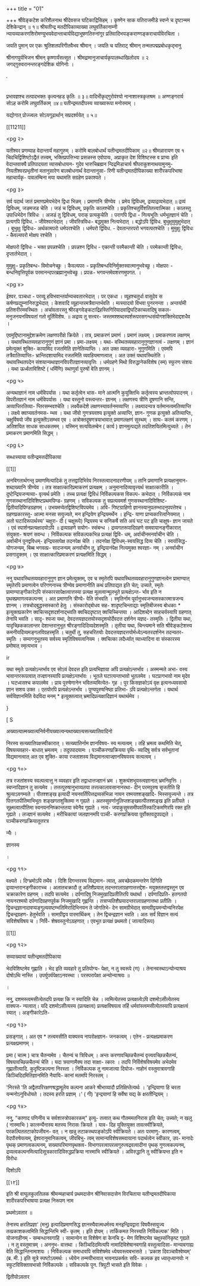 +++
title = "01"

+++
श्रीवेङ्कटेश करिशैलनाथ श्रीदेवसज घटिकाद्रिसिहम् । कृष्णेन साक यतिराजमीडे स्वप्ने च दृष्टान्मम देशिकेन्द्रान् ॥ १॥ श्रीयतीन्द्र मतदीपिकाव्याख्या लघुवर्तिकानाम्नी न्यायव्याकरणशिरोमण्युभयवेदान्ताचार्यविद्याभूषणतिरुनांगूर प्रतिवादिभयङ्कराण्णङ्कराचार्यविरचिता । 

जयति पुमान् पर एकः श्रुतिशतपरिगीतवैभव श्रीमान् । जयति च यतिराट् श्रीमान् तन्मतपद्मप्रबोधकृद्भानु 

श्रीनागपुर्यभिजन श्रीमन् कृष्णार्यंसत्सुत । श्रीमद्रामानुजाचार्यकृपालब्धाखिलोदय ॥ २ जगद्गुरुवरानन्तरङ्गदेशिक योगिनोः । 

་ 

प्रभावज्ञश्च तत्पादभक्तः कृत्यनहड कृतिः ॥ ३॥ वादिभीकृद्गुरोवंश्यो नानाशास्त्रकृतश्रम ॥ अण्णङ्गरार्य सोऽह करोमि लघुवर्तिकाम् ॥४॥ यतीन्द्रमतदीपस्य व्याख्यारूपा मनोरमाम् । 

यद्योगात् प्रोज्ज्वलः सोऽयगूढार्थान् सप्रदर्श्वयेत् ॥ ५॥ 

[[11211]]



<pg २>


 
 
यतीश्वर प्रणम्याह वेदान्तार्यं महागुरुम् । करोमि बालबोधार्थं यतीन्द्रमतदीपिकाम् ॥२॥ श्रीमन्नारायण एव १ चिदचिद्विशिष्टोऽद्वैतं तत्त्वम्, भक्तिप्रपत्तिभ्या प्रसन्नस्स एवोपायः, अप्राकृत देश विशिष्टस्स व प्राप्यः इति वेदान्तवाक्यै प्रतिपादयता व्यासबोधायन- गुदेव भारुचिब्रह्मन न्दिद्रमिडाचार्य श्रीपराकुशनाथयामुनमु- नियतीश्वरप्रभृतीनां मतानुसारेण बालबोधनार्थं वेदान्तानुसा- रिणी यतीन्द्रमतदीपिकाख्या शारीरकपरिभाषा महाचार्यकृ- पावलम्बिना मया यथामति सग्रहेण प्रकाश्यते । 



<pg ३>


 
सर्व पदार्थ जातं प्रमाणप्रमेयभेदेन द्विधा भिन्नम् । प्रमाणानि त्रीण्येव । प्रमेय द्विविधम्, द्रव्याद्रव्यभेदात् ॥ द्रव्यं द्विविधम्, जडमजड चेति । जडं च द्विविधम्, प्रकृतिः कालश्चेति । प्रकृतिश्चतुर्विंशतितत्त्वात्मिका । कालस्तु उपाधिभेदेन त्रिविधः । अजडं तु द्विविधम्, पराक् प्रत्यकुचेति । परागपि द्विधा - नित्यभूतिः धर्मभूतज्ञानं चेति । प्रत्यगपि द्विविध. - जीवेश्वरभेदात् । जीवस्त्रिविधः- बद्धमुक्त नित्यभेदात् । बद्धोऽपि द्विविध. बुभुक्षुमुमुक्षुभेदात् । बुभुक्षुः द्विविधः- अर्थकामपरो धर्मपरश्चेति । धर्मपरो द्विविध. - देवतान्तरपरो भगवत्परश्चेति । मुमुक्षुः द्विविधः - कैवल्यपरो मोक्षप रश्चेति । 

मोक्षपरो द्विविधः - भक्त प्रपन्नश्चेति । प्रपन्नश्न द्विविध - एकान्ती परमैकान्ती चेति । परमेकान्ती द्विविधः, दृप्तार्तभेदात् । 



 

मुमुक्षुः- प्रकृतिबन्ध- विमोचनेच्छुः । कैवल्यपरः - प्रकृतिबन्धविनिर्मुक्तस्वात्मानुभवेच्छु । मोक्षपरः - बन्धनिवृत्तिपूर्वक परमानन्दपरब्रह्मानुभवेच्छु । प्रपन्नः- भगवन्तमेवशरणमुपगत. । 





<pg ४>

ईश्वर. पञ्चधा - परव्यू हविभवान्तर्याम्यचवतारभेदात् । पर एकधा । व्यूहश्चतुर्धा वासुदेव स कर्षणप्रद्युम्नानिरुद्धभेदात् । केशवादि व्यूहान्तरमत्रैवान्तर्भवति । मत्स्यादयो विभवा पुनरनन्ता । अन्तर्यामी प्रतिशरीरमवस्थितः । अर्चावतारस्तु श्रीरङ्गवेङ्कटाद्रिहस्तिगिरियादवाद्विघटिकाचलादिषु सकल- मनुजनयनविषयतां गतो मूर्तिविशेष. ॥ अद्रव्य तु सत्त्वर- जस्तमश्शब्दस्पर्शरूपरसगन्धसंयोगशक्तिभेदाद्दशधैव । 

एवमुद्दिष्टानामुद्देशक्रमेण लक्षणपरीक्षे क्रियेते । तत्र, प्रमाकरणं प्रमाणं । प्रमाणं लक्ष्यम् । प्रमाकरणत्व लक्षणम् । यथावस्थितव्यवहारानुगुणं ज्ञानं प्रमा । प्रमा-लक्ष्यम् । यथा- वस्थितव्यवहारानुगुणज्ञानत्वं - लक्षणम् । ज्ञानं प्रमेत्युक्तं शुक्ति- कायामिद रजतमिति ज्ञानेतिव्याप्तिः । अत उक्त व्यवहारा- नुगुणमिति । एवमपि तत्रैवातिव्याप्तिः- भ्रान्तिदशायामिद रजतमिति व्यवहियमाणत्वात् । अत उक्तं यथावस्थितेति । यथावस्थितपदेन संशयान्यथाज्ञानविपरीतज्ञानव्यावृत्तिः । धर्मग्रहणे मिथो विरुद्धानेकविशेष (स्म) स्फुरण संशयः । यथा ऊर्ध्वताविशिष्टे ( धर्मिणि) स्थाणुर्वा पुरुषों वेति ज्ञानम् । 



 



<pg ५>


 
अन्यथाज्ञानं नाम धर्मविपर्यास । यथा कर्तृत्वेन भास- माने आत्मनि कुयुक्तिभिः कर्तृत्वस्य भ्रान्तत्वोपपादनम् । विपरीतज्ञानं नाम धर्मविपर्यासः । यथा वस्तुनो वस्त्वन्तर- ज्ञानम् । लक्षणस्य त्रीणि दूषणानि सन्ति, अव्याप्तिरतिव्या- प्तिरसम्भवश्चेति । लक्ष्यैकदेशे लक्षणस्यावर्तनमव्याप्ति । लक्ष्यादन्यत्र वर्तमानत्वमतिव्याप्ति । लक्ष्ये क्वाप्यवर्तनमस- म्भव । यथा जीवो गुणत्रयवश्य इत्युक्ते अव्याप्ति, ज्ञान- गुणक इत्युक्ते अतिव्याप्तिः, चक्षुर्विषयो जीव इत्युक्तेोऽसम्भव एव । अत्रोक्तदूषणत्रयाभावात् प्रमाणलक्षणं सुस्थम् । साघ- कतमं करणम् । अतिशयित साधक साधकतमम् । यस्मिन् सत्यविलम्बेन ( कार्य ) ज्ञानमुत्पद्यते तदतिशयितमित्युच्यते । तेन प्रमाकरण प्रमाणमिति सिद्धम् । 





<pg ६>


 
सब्धास्याया वतीन्द्रमत्तदीपिकाया 

[[1]]

अनविगतार्थगन्तृ प्रमाणमित्यादिकं तु तत्तद्वादिभिरेव निरस्तत्वादनादरणीयम् ॥ तानि प्रमाणानि प्रत्यक्षानुमान- शब्दाख्यानि त्रीण्येव । तत्र साक्षात्कारिप्रमाकरणं प्रत्यक्षम् । अनुमानादिव्यावृत्त्यर्थ साक्षात्कारीति । दुष्टेन्द्रियजन्यव्या- वृत्यर्थ प्रमेति । तच्च प्रत्यक्षं द्विविधं निर्विकल्पकस विकल्प- कभेदात् । निर्विकल्पकं नाम गुणसस्थानादिविशिष्टप्रथमपिण्ड- ग्रहणम् । सविकल्पक तु सप्रत्यवमर्श गुणसस्थानादिविशिष्ट- द्वितीयादिपिण्डग्रहणम् । उभयमप्येतद्विशिष्टविपयमेव । अवि- गिष्टग्राहिणो ज्ञानस्यानुपलम्भादनुपपत्तेश्च । ग्रहणप्रकारस्तु- आत्मा मनसा सयुज्यते, मन इन्द्रियेण इन्द्रियमर्थेन । इन्द्रि- याणा प्राप्यकारित्वनियमात् । अतो घटादिरूपार्थस्य' चक्षुरा- दी ( चक्षूरूपे) न्द्रियस्य च सनिकर्षे सति अयं घट पट इति चाक्षुष- ज्ञान जायते । एवं स्पार्शनप्रत्यक्षादयोऽपि ॥ द्रव्यग्रहणे सयोग- स्संबन्ध । द्रव्यगतरूपादिग्रहणे समवायानङ्गीकारात् संयुक्ता- श्रयणं सवन्ध । निर्विकल्पक सविकल्पकभिन्न प्रत्यक्षं द्विवि- धम्, अर्वाचीनमनर्वाचीन चेति । अर्वाचीनं पुनद्वविधम्- इन्द्रियसापेक्ष तदनपेक्ष चेति । तदनपेक्ष द्विविधम्-स्वयसिद्ध दिव्य चेति । स्वर्यासिद्ध-योगजन्यम्, बिब्ब भगवत्प्र- सादजन्यम् अनर्वाचीन तु, इन्द्रियानंपेक्ष नित्यमुक्त श्वरज्ञा- नम् । अनर्वाचीन प्रसगादुक्तम् । एव साक्षात्कारिप्रमाकरणं प्रत्यक्षमिति सिद्धम् । 



<pg ७>


 
ननु यथावस्थितव्यवहारानुगुण ज्ञान प्रमेत्युक्तम्, एव च स्मृतेरपि यथावस्थितव्यवहारानुगुणज्ञानत्वेन प्रामाण्यात् स्मृतेरपि प्रमाणत्वेन परिगणनाच्च त्रीण्येव प्रमाणानीति कथं प्रतिपाद्यत इति चेत्; उच्यते, स्मृतेः प्रामाण्याङ्गीकारेऽपि संस्कारसापेक्षत्वात्तस्या प्रत्यक्ष मूलत्वान्मूलभूते प्रत्यक्षेऽन्त- र्भाव इति न पृथक्प्रमाणत्वकल्पनम् । अत प्रमाणानि त्रीण्ये- वेति संभवति । स्मृतिर्नाम पूर्वानुभवजन्यसस्कारमात्रजन्य ज्ञानम् । तत्रचोदबुद्धस्सस्कारो हेतुः । संस्कारोद्बोधव सह- शादृष्टचिन्ताद्याः स्मृतिबीजस्य बोधकाः * इत्युक्तप्रकारेण क्वचित्सदृशदर्शनाद्भवति क्वचिददृष्टात् क्वचिच्चिन्तया । आदिशब्देन साहचर्यस्यापि ग्रहणात् तेनापि भवति । सादृ- श्यजा यथा, देवदत्तयज्ञदत्तयोस्सदृशयोर्देवदत्त दर्शनेन यज्ञद- तस्मृतिः । द्वितीया यथा, यादृच्छिककालान्तर देशान्तरानुभूत श्रीरङ्गादिदिव्यदेशस्मृति । तृतीया यथा, चिन्त्यमाने सति श्रीवेङ्कटेशस्य कमनीयदिव्यमङ्गलविग्रहस्मृति । चतुर्थी तु, सहचरितयोः देवदत्तयज्ञदत्तयोर्मध्येऽन्यतरदर्शनेन तदन्यतर- स्मृतिः । सम्यगनुभूतस्य सर्वस्य स्मृतिविषयत्वनियम । क्वचित्का लदैर्ध्यात् व्याध्यादिना वा संस्कारस्य प्रमोषात् स्मृत्यभाव । 





ir 



यथा स्मृतेः प्रत्यक्षेऽन्तर्भाव एव सोऽयं देवदत्त इति प्रत्यभिज्ञाया अपि प्रत्यक्षेऽन्तर्भाव । अस्मन्मते अभा- वस्य भावान्तररूपत्वात् तज्ज्ञानस्यापि प्रत्यक्षेऽन्तर्भावः । भूतले घटात्यन्ताभावो भूतलमेव । घटप्रागभावो नाम मृदेव । घटध्वसश्च कपालमेव । प्राय पुरुषेणानेन भवितव्यमित्येत- गृह । पुर किसज्ञकोऽयं वृक्ष इत्यनध्यवसायो ज्ञान सशय उक्त । एतयोरपि प्रत्यक्षेऽन्तर्भाव । पुण्यपुरुषनिष्ठा प्रतिभा- ऽपि प्रत्यक्षेऽन्तर्गता । यथार्थ सर्वविज्ञानमिति वेदविदा मनम् * इत्युक्तत्वात् भ्रमादिप्रत्यक्षादिज्ञानं यथार्थमेव । 




 

} 

 

[ S 

अख्यात्यात्मख्यात्यनिर्वनीयख्यात्यन्यथाख्यात्यसत्ख्यातिवादिनो 

निरस्य सत्ख्यातिपक्षस्वीकारात् । सत्ख्यातिर्नाम ज्ञानविषय- स्य मत्यत्वम् । तहि भ्रमत्व कथमिति चेत्, विषयव्यवहार- बाधात् भ्रमत्वम् । तदुपपादयामः । पञ्चीकरणप्रक्रियया पृथि- व्यादिषु सर्वत्र सर्वभूतानां विद्यमानत्वात् अत एव शुक्ति- काया रजताशस्य विद्यमानत्वाज्ज्ञानविषयस्य सत्यत्वम् । 










<pg १०>




तत्र रजतांशस्य स्वल्पत्वात्तु न व्यवहार इति तद्वाधात्तज्ज्ञानं भ्रम । शुक्त्यंशभूयस्त्वज्ञानात् भ्रमनिवृत्तिः । स्वप्नादिज्ञान तु सत्यमेव । तत्तत्पुरुषानुभाव्यतया तत्तत्कालावसानानरथा- दीन् परमपुरुष सृजतीति हि श्रुत्याऽवगम्यते । पीतश्शङ्ख इत्यादी नयनवर्तिपित्तद्रव्यसंभिन्ना नायन रश्मयश्शङ्खादि- भिस्सयुज्यन्ते । तत्र पित्तगतपीतिमाभिभूतः शङ्खगतशुक्लिमा न गृह्यते । अतस्सुवर्णानुलिप्तशङ्खवत्पीतश्शङ्ख इति प्रतीयते । सूक्ष्मत्वात्पीतिमा स्वनयननिष्क्रान्ततया स्वेनैव गृह्यते । नत्व- जपाकुसुमसमीपवर्तिस्फटिकमणिरपि रक्त इति गृह्यते । लज्ज्ञानं सत्यमेव । मरीचिकायां जलज्ञानमपि पञ्ची- करणप्रक्रियया पूर्वोक्तवदुपपद्यते । पञ्चीकरणप्रक्रियातूत्तरत्र 

न्यैः । 



ज्ञानस्य 

। 

 



<pg ११>


 
वक्ष्यते । दिग्भ्रमोऽपि तथैव । दिशि दिगन्तरस्य विद्यमान- त्वात्, अवच्छेदकमन्तरेण दिगिति द्रव्यान्तरानङ्गीकाराच्च । अलातचक्रादौ तु अतिशैप्रयात् तदन्तरालाग्रहणात्तत्तद्देश- मयुक्ततत्तद्वस्तुन एव चक्राकारेण ग्रहणम् । तदपि सत्यमेव । दर्पणादिषु निजमुखादिप्रतीतिरपि यथार्था । दर्पणादिप्रति- हतगतयो नायनरश्मयो दर्पणादिग्रहणपूर्वक निजमुखादि गृह्णन्ति । तत्राप्यतिशैघ्रयादन्तरालाग्रहणात्तथा प्रतीतिः । द्विचन्द्रज्ञानादावप्यङ्गुल्यवष्टम्भतिमिरादिभिनयन ते जोगतिभे- देन सामग्रीभेदात् सामग्रीद्वयमन्योन्यनिरपेक्ष द्विचन्द्रग्रहण- हेतुर्भवति । सामग्रीद्वय पारमार्थिकम् । तेन द्विचन्द्रज्ञान भवति । अतः सर्वं विज्ञान सत्यं सविशेषविषय च । निर्वि- शेषवस्तुनोऽग्रहणात् । एवभूत प्रत्यक्षं प्रथमतो ( जात्यादिरूप) 

[[1]]




<pg १२>


 सव्याख्यायां यतीन्द्रमतदीपिकाया 

भेदविशिष्टमेव गृह्णाति । भेद इति व्यवहारे तु प्रतियोग्य- पेक्षा, न तु स्वरूपे (ण) । तेनानवस्थाऽन्योन्याश्रय दोषोऽथि नास्ति । उपर्युपर्यपेक्षाऽनवस्था । परस्परापेक्षा अन्योन्याश्रयः ॥ 

। 

ननु, दशमस्त्वमसीत्येतदपि प्रत्यक्ष कि न स्यादिति चेन्न । त्वमित्येतस्य प्रत्यक्षत्वेऽपि दशमोऽसीत्येतस्य वाक्यज- न्यत्वात्। यदि दशमोऽसीत्यस्य (प्रत्यक्षत्व) प्रत्यक्षविषयत्व तर्हि धर्मवांस्त्वमसीत्येतस्यापि प्रत्यक्षत्वं स्यात् । अङ्गीकारेऽति- 




 



<pg १३>


 
प्रसङ्गात् । अत एव * तत्त्वमसीति वाक्यस्य नापरोक्षज्ञान- जनकत्वम् । एतेन - प्रत्यक्षप्रमाकरण प्रत्यक्षप्रमाणम् । 

प्रमा ( चात्म ) चात्र चैतन्यमेव । चैतन्यं च त्रिविधम् । अन्तः करणावच्छिन्नचैतन्यं वृत्त्यवच्छिन्नचैतन्यं, विषयावच्छिन्नचैतन्यं चेति । यदा त्रयाणामैक्य तदा साक्षा- त्कारः । तदपि निर्विशेषविषयमेव अभेदमेव गृह्णातीत्यादि. कुदृष्टिकल्पना निरस्ता । निर्विकल्पक तु नामजात्या दियोज- नाहोनं वस्तुमात्रावगाहि किञ्चिदिदमितिज्ञानमिति नैयायि- कानां मतमपि निरस्तम् । 

'निरस्ते 'ति अद्वैतपरिरक्षणश्रद्धामूलेय कल्पना आकरे श्रीभाव्यादौ प्रतिक्षिप्तेत्यर्थः । 'इन्द्रियाणा हि चरता यन्मनोऽनुविधोयते । तदस्य हरति प्रज्ञाम् ।' ( गी) 'इन्द्रयाणां हि सर्वेषा यद्य के क्षरतीन्द्रियम् । 



<pg १४>


 


ननु, "काणाद पणिनीय च सर्वशास्त्रोपकारकम्" इत्यु- तत्वात् कथ गौतममतनिरास इति चेत्; उच्यते; न खलु ( नास्माभिः ) कार्त्स्न्येनास्य मतस्य निरासः क्रियते । याव- दिह युक्तियुक्त तावत्स्वीक्रियते, परकल्पिततटाकोपजीवन- वत् । न खन्नु तटाकस्थपङ्कोऽपि स्वीक्रियते । अतः परमाणु- कारणत्वम्, वेदपौरुषेयत्वम्, ईश्वरानुमानिकत्वम्, जीवबिभु- त्वम् सामान्यविशेषसमवायाना पदार्थत्वेन स्वीकार, उप- मानादेः पृथक् प्रमाणत्वकल्पनम्, सख्यापरिमाणपृथक्त्व- विभागपरत्वापरत्वगुरुत्वद्रवत्वादीना पृथक् गुणत्वकल्पनम्, द्रव्यत्वकल्पनमित्यादिसूत्रकारादिविरुद्धप्रक्रिया नास्माभि स्वीक्रियते । अविरुद्धानि तु स्वीक्रियन्त इति न विरोधः 

दिशोऽपि 

[[١٢]]

इति श्री वाघूलकुलतिलक श्रीमन्महाचार्य प्रथमदासेन श्रीनिवासदासेन विरचिताया यतीन्द्रमतदीपिकाया शारीरकपरिभाषाया प्रत्यक्ष निरूपण नाम 

प्रथमोऽवतार ॥ 

तेनास्य क्षरतिप्रज्ञा' (मनु) इत्यादिप्रमाणसिद्ध ज्ञानस्यैवात्मधर्मस्य मनइन्द्रियद्वारा विषयैस्सयुज्य तत्प्रकाशकत्वमिति सिद्धान्तिभि स्वी- कृतम् । इति ज्ञेयम् । तार्किकमत निरस्यति निर्विकल्पक' मिति । योजनाहीनम् - सम्बन्धानवगाहि । सामान्येन वा विशेषेण वा केनचि द्व- मेण विशिष्टमेव चक्षुस्संनिकृष्ट गृह्यते । न तु वस्तुमात्रम् । अननुभ- वात्तथा । किञ्चिदिदमित्यपि नामादिविशेषानवगाहि वस्तुत्वादिसा- मान्यावगाह्य वेति सिद्धान्तिनामाशयः । निर्विकल्पक समाधावपि सविशेषमेव ध्येयवस्त्वबभासते । 'प्रकाश दिवञ्चावैश्वेष्यम्' (ब्र. मी. ) इति सूत्रे स्पष्टोऽयमर्थः । ध्येयेन तन्मयीभावात् भावनाप्रकर्षतः सवि- कल्पक इव ध्यातृध्यानयोः न स्फुटविविक्तावभासो निर्विकल्पके । सविकल्पके पुन. त्रिपुटी भासते इति विवेकः । 

द्वितीयोऽवतार 


